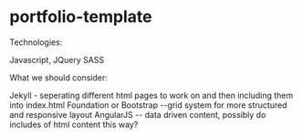portfolio-template
==================

Technologies:

Javascript, JQuery
SASS

What we should consider:

Jekyll - seperating different html pages to work on and then including them into index.html
Foundation or Bootstrap --grid system for more structured and responsive layout
AngularJS -- data driven content, possibly do includes of html content this way?
